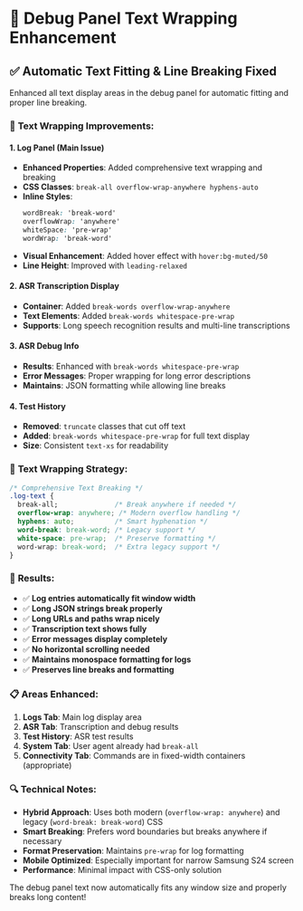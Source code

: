 # 📝 Debug Panel Text Wrapping Enhancement

## ✅ **Automatic Text Fitting & Line Breaking Fixed**

Enhanced all text display areas in the debug panel for automatic fitting and proper line breaking.

### 🔧 **Text Wrapping Improvements:**

#### 1. **Log Panel (Main Issue)**
- **Enhanced Properties**: Added comprehensive text wrapping and breaking
- **CSS Classes**: `break-all overflow-wrap-anywhere hyphens-auto`
- **Inline Styles**: 
  ```css
  wordBreak: 'break-word'
  overflowWrap: 'anywhere'
  whiteSpace: 'pre-wrap'
  wordWrap: 'break-word'
  ```
- **Visual Enhancement**: Added hover effect with `hover:bg-muted/50`
- **Line Height**: Improved with `leading-relaxed`

#### 2. **ASR Transcription Display**
- **Container**: Added `break-words overflow-wrap-anywhere`
- **Text Elements**: Added `break-words whitespace-pre-wrap`
- **Supports**: Long speech recognition results and multi-line transcriptions

#### 3. **ASR Debug Info**
- **Results**: Enhanced with `break-words whitespace-pre-wrap`
- **Error Messages**: Proper wrapping for long error descriptions
- **Maintains**: JSON formatting while allowing line breaks

#### 4. **Test History**
- **Removed**: `truncate` classes that cut off text
- **Added**: `break-words whitespace-pre-wrap` for full text display
- **Size**: Consistent `text-xs` for readability

### 📱 **Text Wrapping Strategy:**

```css
/* Comprehensive Text Breaking */
.log-text {
  break-all;              /* Break anywhere if needed */
  overflow-wrap: anywhere; /* Modern overflow handling */
  hyphens: auto;          /* Smart hyphenation */
  word-break: break-word; /* Legacy support */
  white-space: pre-wrap;  /* Preserve formatting */
  word-wrap: break-word;  /* Extra legacy support */
}
```

### 🎯 **Results:**

- ✅ **Log entries automatically fit window width**
- ✅ **Long JSON strings break properly**
- ✅ **Long URLs and paths wrap nicely**
- ✅ **Transcription text shows fully**
- ✅ **Error messages display completely**
- ✅ **No horizontal scrolling needed**
- ✅ **Maintains monospace formatting for logs**
- ✅ **Preserves line breaks and formatting**

### 📋 **Areas Enhanced:**

1. **Logs Tab**: Main log display area
2. **ASR Tab**: Transcription and debug results
3. **Test History**: ASR test results
4. **System Tab**: User agent already had `break-all`
5. **Connectivity Tab**: Commands are in fixed-width containers (appropriate)

### 🔍 **Technical Notes:**

- **Hybrid Approach**: Uses both modern (`overflow-wrap: anywhere`) and legacy (`word-break: break-word`) CSS
- **Smart Breaking**: Prefers word boundaries but breaks anywhere if necessary
- **Format Preservation**: Maintains `pre-wrap` for log formatting
- **Mobile Optimized**: Especially important for narrow Samsung S24 screen
- **Performance**: Minimal impact with CSS-only solution

The debug panel text now automatically fits any window size and properly breaks long content!
